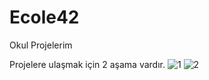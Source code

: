 # Ecole42
Okul Projelerim

Projelere ulaşmak için 2 aşama vardır.
![1](https://user-images.githubusercontent.com/92601048/171199252-fdfba6b9-19b5-478b-a81f-792ed8fc491e.png)
![2](https://user-images.githubusercontent.com/92601048/171199276-79b55f55-3ce7-47d9-9ab9-938322ee3341.png)
